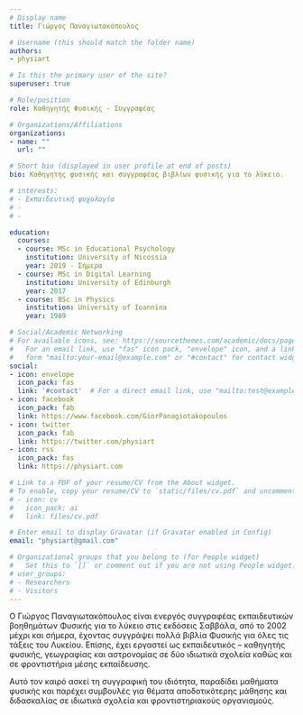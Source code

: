 ```yaml
---
# Display name
title: Γιώργος Παναγιωτακόπουλος

# Username (this should match the folder name)
authors:
- physiart

# Is this the primary user of the site?
superuser: true

# Role/position
role: Καθηγητής Φυσικής - Συγγραφέας

# Organizations/Affiliations
organizations:
- name: ""
  url: ""

# Short bio (displayed in user profile at end of posts)
bio: Kαθηγητής φυσικής και συγγραφέας βιβλίων φυσικής για το λύκειο.

# interests:
# - Εκπαιδευτική ψυχολογία
# - 
# -

education:
  courses:
  - course: MSc in Educational Psychology
    institution: University of Nicossia
    year: 2019 - Σήμερα
  - course: MSc in Digital Learning
    institution: University of Edinburgh
    year: 2017
  - course: BSc in Physics
    institution: University of Ioannina
    year: 1989

# Social/Academic Networking
# For available icons, see: https://sourcethemes.com/academic/docs/page-builder/#icons
#   For an email link, use "fas" icon pack, "envelope" icon, and a link in the
#   form "mailto:your-email@example.com" or "#contact" for contact widget.
social:
- icon: envelope
  icon_pack: fas
  link: '#contact'  # For a direct email link, use "mailto:test@example.org".
- icon: facebook
  icon_pack: fab
  link: https://www.facebook.com/GiorPanagiotakopoulos
- icon: twitter
  icon_pack: fab
  link: https://twitter.com/physiart
- icon: rss
  icon_pack: fas
  link: https://physiart.com

# Link to a PDF of your resume/CV from the About widget.
# To enable, copy your resume/CV to `static/files/cv.pdf` and uncomment the lines below.
# - icon: cv
#   icon_pack: ai
#   link: files/cv.pdf

# Enter email to display Gravatar (if Gravatar enabled in Config)
email: "physiart@gmail.com"

# Organizational groups that you belong to (for People widget)
#   Set this to `[]` or comment out if you are not using People widget.
# user_groups:
# - Researchers
# - Visitors
---
```


Ο Γιώργος Παναγιωτακόπουλος είναι ενεργός συγγραφέας εκπαιδευτικών βοηθημάτων Φυσικής για το λύκειο στις εκδόσεις Σαββάλα, από το 2002 μέχρι και σήμερα, έχοντας συγγράψει πολλά βιβλία Φυσικής για όλες τις τάξεις του Λυκείου. Επίσης, έχει εργαστεί ως εκπαιδευτικός – καθηγητής φυσικής, γεωγραφίας και αστρονομίας σε δύο ιδιωτικά σχολεία καθώς και σε φροντιστήρια μέσης εκπαίδευσης. 

Αυτό τον καιρό ασκεί τη συγγραφική του ιδιότητα, παραδίδει μαθήματα φυσικής και παρέχει συμβουλές για θέματα αποδοτικότερης μάθησης και διδασκαλίας σε ιδιωτικά σχολεία και φροντιστηριακούς οργανισμούς. 